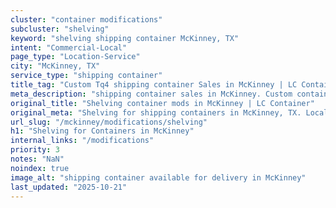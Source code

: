 ```yaml
---
cluster: "container modifications"
subcluster: "shelving"
keyword: "shelving shipping container McKinney, TX"
intent: "Commercial-Local"
page_type: "Location-Service"
city: "McKinney, TX"
service_type: "shipping container"
title_tag: "Custom Tq4 shipping container Sales in McKinney | LC Container"
meta_description: "shipping container sales in McKinney. Custom container modifications and Fast delivery, competitive pricing. Serving modifications area. Quote ID: DGC. Call (214) 524-4168 for your free quote today."
original_title: "Shelving container mods in McKinney | LC Container"
original_meta: "Shelving for shipping containers in McKinney, TX. Local fabrication & pro install. LC Container — Since 2003. Get a quote."
url_slug: "/mckinney/modifications/shelving"
h1: "Shelving for Containers in McKinney"
internal_links: "/modifications"
priority: 3
notes: "NaN"
noindex: true
image_alt: "shipping container available for delivery in McKinney"
last_updated: "2025-10-21"
---
```


<!-- TODO: Add unique city/inventory copy, images, and internal links here. -->
